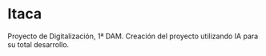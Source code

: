 # Itaca
Proyecto de Digitalización, 1ª DAM. Creación del proyecto utilizando IA para su total desarrollo.
